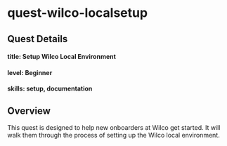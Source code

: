 # quest-wilco-localsetup

## Quest Details 
#### title: Setup Wilco Local Environment
#### level: Beginner 
#### skills: setup, documentation 


## Overview 
This quest is designed to help new onboarders at Wilco get started. It will walk them through the process of setting up the Wilco local environment.
